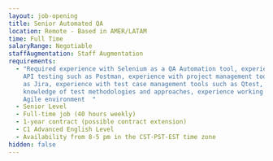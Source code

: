 ```yaml
---
layout: job-opening
title: Senior Automated QA
location: Remote - Based in AMER/LATAM
time: Full Time
salaryRange: Negotiable
staffAugmentation: Staff Augmentation
requirements:
  - "Required experience with Selenium as a QA Automation tool, experienced in
    API testing such as Postman, experience with project management tools such
    as Jira, experience with test case management tools such as Qtest, strong
    knowledge of test methodologies and approaches, experience working in an
    Agile environment  "
  - Senior Level
  - Full-time job (40 hours weekly)
  - 1-year contract (possible contract extension)
  - C1 Advanced English Level
  - Availability from 8-5 pm in the CST-PST-EST time zone
hidden: false
---
```

